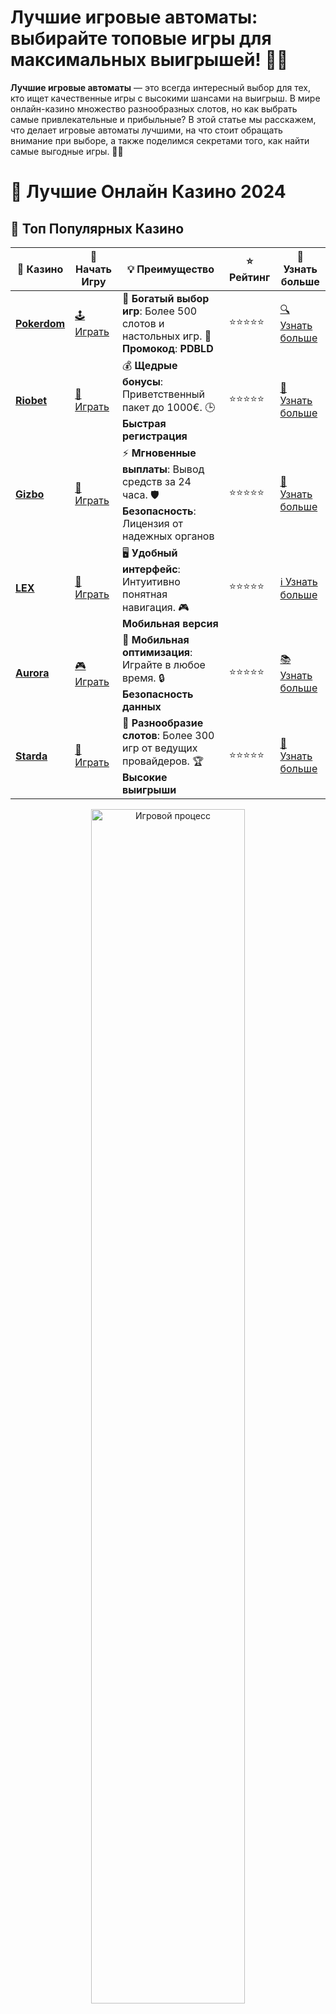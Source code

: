 # **Лучшие игровые автоматы: выбирайте топовые игры для максимальных выигрышей! 🎰💎**

**Лучшие игровые автоматы** — это всегда интересный выбор для тех, кто ищет качественные игры с высокими шансами на выигрыш. В мире онлайн-казино множество разнообразных слотов, но как выбрать самые привлекательные и прибыльные? В этой статье мы расскажем, что делает игровые автоматы лучшими, на что стоит обращать внимание при выборе, а также поделимся секретами того, как найти самые выгодные игры. 🎲💥

# 🎰 Лучшие Онлайн Казино 2024

## 🌟 Топ Популярных Казино

| 🎲 **Казино** | 🔗 **Начать Игру** | 💡 **Преимущество** | ⭐ **Рейтинг** | 🔗 **Узнать больше** |
|--------------|---------------------|---------------------|----------------|----------------------|
| [**Pokerdom**](https://brandplay.link/4k77v2yx) | [🕹️ Играть](https://brandplay.link/4k77v2yx) | 🎉 **Богатый выбор игр**: Более 500 слотов и настольных игр. 🎁 **Промокод**: **PDBLD** | ⭐⭐⭐⭐⭐ | [🔍 Узнать больше](https://brandplay.link/4k77v2yx) |
| [**Riobet**](https://brandplay.link/7xBLTPyj) | [🎰 Играть](https://brandplay.link/7xBLTPyj) | 💰 **Щедрые бонусы**: Приветственный пакет до 1000€. 🕒 **Быстрая регистрация** | ⭐⭐⭐⭐⭐ | [📖 Узнать больше](https://brandplay.link/7xBLTPyj) |
| [**Gizbo**](https://brandplay.link/bprXw4YV) | [🎲 Играть](https://brandplay.link/bprXw4YV) | ⚡ **Мгновенные выплаты**: Вывод средств за 24 часа. 🛡️ **Безопасность**: Лицензия от надежных органов | ⭐⭐⭐⭐⭐ | [📝 Узнать больше](https://brandplay.link/bprXw4YV) |
| [**LEX**](https://brandplay.link/zW4hdDFV) | [🤑 Играть](https://brandplay.link/zW4hdDFV) | 🖥️ **Удобный интерфейс**: Интуитивно понятная навигация. 🎮 **Мобильная версия** | ⭐⭐⭐⭐⭐ | [ℹ️ Узнать больше](https://brandplay.link/zW4hdDFV) |
| [**Aurora**](https://10trafic-stat2.com/click/668546556bcc6313411604bd/6766/13032/subaccount) | [🎮 Играть](https://10trafic-stat2.com/click/668546556bcc6313411604bd/6766/13032/subaccount) | 📱 **Мобильная оптимизация**: Играйте в любое время. 🔒 **Безопасность данных** | ⭐⭐⭐⭐⭐ | [📚 Узнать больше](https://10trafic-stat2.com/click/668546556bcc6313411604bd/6766/13032/subaccount) |
| [**Starda**](https://brandplay.link/fB7xwRFL) | [🎯 Играть](https://brandplay.link/fB7xwRFL) | 🎰 **Разнообразие слотов**: Более 300 игр от ведущих провайдеров. 🏆 **Высокие выигрыши** | ⭐⭐⭐⭐⭐ | [🔎 Узнать больше](https://brandplay.link/fB7xwRFL) |

<div align="center">
    <img src="https://i.pinimg.com/originals/87/9e/b9/879eb9354dd0699582408b68f2e253b2.gif" alt="Игровой процесс" width="70%">
</div>

## 💎 Лучшие Бонусы и Акции

| 🎲 **Казино** | 🔗 **Начать Игру** | 💡 **Преимущество** | ⭐ **Рейтинг** | 🔗 **Узнать больше** |
|--------------|---------------------|---------------------|----------------|----------------------|
| [**Kometa**](https://brandplay.link/8ZymQJV8) | [🎰 Играть](https://brandplay.link/8ZymQJV8) | 🎁 **Эксклюзивные бонусы**: Регулярные акции и промо. 🔄 **Программы лояльности** | ⭐⭐⭐⭐☆ | [🔍 Узнать больше](https://brandplay.link/8ZymQJV8) |
| [**R7**](https://brandplay.link/bMd3Yjsw) | [🕹️ Играть](https://brandplay.link/bMd3Yjsw) | 🕒 **Круглосуточная поддержка**: Всегда на связи. 💸 **Высокие лимиты** | ⭐⭐⭐⭐☆ | [📖 Узнать больше](https://brandplay.link/bMd3Yjsw) |
| [**7K**](https://brandplay.link/BvQyFShp) | [🎲 Играть](https://brandplay.link/BvQyFShp) | 🌟 **Эксклюзивные бонусы**: Только для VIP игроков. 🎉 **Сезонные акции** | ⭐⭐⭐⭐☆ | [📝 Узнать больше](https://brandplay.link/BvQyFShp) |
| [**Kent**](https://brandplay.link/Fv2WP3js) | [🤑 Играть](https://brandplay.link/Fv2WP3js) | 📈 **Высокий RTP**: Более 98%. 💼 **Профессиональная поддержка** | ⭐⭐⭐⭐☆ | [ℹ️ Узнать больше](https://brandplay.link/Fv2WP3js) |
| [**1Xslots**](https://brandplay.link/hSB1khtr) | [🎮 Играть](https://brandplay.link/hSB1khtr) | 🎉 **Множество акций**: Еженедельные бонусы и турниры. 🛡️ **Безопасность** | ⭐⭐⭐⭐☆ | [📚 Узнать больше](https://brandplay.link/hSB1khtr) |
| [**Gama**](https://brandplay.link/j6NMKsDz) | [🎯 Играть](https://brandplay.link/j6NMKsDz) | 🔍 **Интуитивный интерфейс**: Легкость использования. 🏅 **Престижные турниры** | ⭐⭐⭐⭐☆ | [🔎 Узнать больше](https://brandplay.link/j6NMKsDz) |

<div align="center">
    <img src="https://i.pinimg.com/originals/87/9e/b9/879eb9354dd0699582408b68f2e253b2.gif" alt="Игровой процесс" width="70%">
</div>

## 🚀 Быстрые Выигрыши и Поддержка

| 🎲 **Казино** | 🔗 **Начать Игру** | 💡 **Преимущество** | ⭐ **Рейтинг** | 🔗 **Узнать больше** |
|--------------|---------------------|---------------------|----------------|----------------------|
| [**Onion**](https://brandplay.link/zBGRVpQ9) | [🎰 Играть](https://brandplay.link/zBGRVpQ9) | 🤑 **Низкие ставки**: Идеально для начинающих. 🔄 **Быстрые выводы** | ⭐⭐⭐⭐☆ | [🔍 Узнать больше](https://brandplay.link/zBGRVpQ9) |
| [**Чемпион**](https://temon-gter.cfd/go/lRq?p80412p304504pcc44t17455) | [🕹️ Играть](https://temon-gter.cfd/go/lRq?p80412p304504pcc44t17455) | 🏅 **Лояльная программа**: Награды за активность. 🎁 **Ежемесячные бонусы** | ⭐⭐⭐⭐☆ | [📖 Узнать больше](https://temon-gter.cfd/go/lRq?p80412p304504pcc44t17455) |
| [**Vavada**](https://vavadapartner.pro/?promo=ea5c9275-6854-4505-94fc-95ab18221945-linkb2) | [🎲 Играть](https://vavadapartner.pro/?promo=ea5c9275-6854-4505-94fc-95ab18221945-linkb2) | 🚀 **Быстрая регистрация**: Начните играть мгновенно. 🔐 **Безопасные транзакции** | ⭐⭐⭐⭐☆ | [📝 Узнать больше](https://vavadapartner.pro/?promo=ea5c9275-6854-4505-94fc-95ab18221945-linkb2) |
| [**Friends**](https://gofriends.kim/linkb2) | [🤑 Играть](https://gofriends.kim/linkb2) | 🤝 **Социальные игры**: Играйте с друзьями. 🌐 **Мультиплатформенность** | ⭐⭐⭐⭐☆ | [ℹ️ Узнать больше](https://gofriends.kim/linkb2) |
| [**1WIN**](https://brandplay.link/smXVpBbG) | [🎮 Играть](https://brandplay.link/smXVpBbG) | 🏆 **Спортивные ставки**: Широкий выбор видов спорта. 💵 **Высокие коэффициенты** | ⭐⭐⭐⭐☆ | [📚 Узнать больше](https://brandplay.link/smXVpBbG) |
| [**Drip**](https://drp-ircp01.com/c07e6a3db) | [🎯 Играть](https://drp-ircp01.com/c07e6a3db) | 🌐 **Инновационные игры**: Новейшие игровые технологии. 🛡️ **Высокая безопасность** | ⭐⭐⭐⭐☆ | [🔎 Узнать больше](https://drp-ircp01.com/c07e6a3db) |
| [**JoyCasino**](https://rpc30.call2me.pro/?/ru/registration?apkpop=0&partner=p24970p3291217pc98f) | [🎰 Играть](https://rpc30.call2me.pro/?/ru/registration?apkpop=0&partner=p24970p3291217pc98f) | 🎁 **Приятные бонусы**: Ежедневные акции и подарки. 🕹️ **Разнообразие игр** | ⭐⭐⭐⭐☆ | [🔍 Узнать больше](https://rpc30.call2me.pro/?/ru/registration?apkpop=0&partner=p24970p3291217pc98f) |

<div align="center">
    <img src="https://i.pinimg.com/originals/87/9e/b9/879eb9354dd0699582408b68f2e253b2.gif" alt="Игровой процесс" width="70%">
</div>
---

✨ **Выбирайте лучшее казино для себя и наслаждайтесь игрой! Удачи!** ✨
![Лучшие игровые автоматы](https://i.pinimg.com/originals/a9/29/6e/a9296ea1cf6a7c20a985e593451f0323.png)

## Что делают игровые автоматы лучшими? 🔥🎰

Когда речь идет о **лучших игровых автоматах**, стоит учитывать несколько факторов, которые напрямую влияют на качество игры и шансы на выигрыш. Вот основные из них:

### 1. **Волатильность слота** 🎲💰

Волатильность или дисперсия — это показатель того, насколько часто и крупно слот выплачивает выигрыши. Игры с высокой волатильностью могут предложить большие выигрыши, но гораздо реже. В то время как низкая волатильность означает, что выигрыши будут частыми, но их сумма будет меньше.

### 2. **Возврат игроку (RTP)** 📊💸

RTP (Return to Player) — это процент от всех ставок, который слот возвращает игрокам в виде выигрышей. Чем выше RTP, тем более выгодным считается слот для игроков. Обычные автоматы имеют RTP от 95% до 98%, но некоторые игры могут предложить даже более высокие значения.

### 3. **Бонусные раунды и бесплатные вращения** 🎁🎉

Множество современных слотов предлагают дополнительные функции, такие как бонусные раунды или бесплатные вращения (фриспины), которые могут значительно увеличить шансы на победу. Игры с такими функциями всегда более привлекательны для игроков, потому что дают дополнительные возможности для выигрыша.

### 4. **Тематика игры и графика** 🌟🎮

Нельзя забывать и о визуальной составляющей. Лучшие игровые автоматы всегда имеют яркую и привлекательную тематику, будь то мифология, приключения, драгоценности или истории, которые захватывают воображение. Качественная графика и анимации делают игру еще более увлекательной и незабываемой.

### 5. **Простота и доступность** 🎯💡

Лучшие игровые автоматы — это те, которые легко освоить. Даже новички могут быстро понять правила и начать наслаждаться игрой. Простота интерфейса, интуитивно понятные элементы управления и наглядные объяснения выигрышей — важные аспекты, на которые стоит обратить внимание.

## Как выбрать лучшие игровые автоматы для игры? 🧐🎲

Если вы хотите найти самые лучшие игровые автоматы, вот несколько советов, которые помогут вам сделать правильный выбор:

### 1. **Проверьте RTP и волатильность** 📈🔍
Перед тем как начать играть, стоит изучить показатели RTP и волатильности слота. Если вы ищете стабильные выигрыши, выбирайте игры с низкой волатильностью и хорошим RTP. Для тех, кто готов рискнуть, подойдут игры с высокой волатильностью.

### 2. **Используйте демо-версии** 🆓🎮
Многие казино предлагают демо-версии слотов, где можно играть бесплатно. Это отличный способ попробовать слот без риска для денег. Вы сможете изучить механику игры и принять решение, стоит ли играть на реальные деньги.

### 3. **Обратите внимание на бонусы и акции** 🎉💥
Лучшие игровые автоматы часто предлагают различные бонусы, такие как бесплатные вращения, увеличенные множители и специальные символы. Не упустите шанс использовать эти возможности для увеличения своих выигрышей.

### 4. **Читайте отзывы других игроков** 🗣️⭐
Отзывы других игроков могут помочь вам определиться с выбором. Читайте, что пишут о слотах на форумах и в социальных сетях, чтобы узнать, какие игры дают наибольшие шансы на выигрыш.

## Примеры лучших игровых автоматов для реальных выигрышей 💎💸

Хотя выбор слотов в онлайн-казино огромен, есть несколько игр, которые заслуживают особого внимания из-за своей популярности и высокой отдачи:

### 1. **Gates of Olympus** 🔱💰
Этот слот от Pragmatic Play с механикой «падающих символов» и возможностью множителей может подарить вам невероятные выигрыши. RTP составляет 96.50%, а волатильность — высокая, что делает его отличным выбором для тех, кто ищет большие выигрыши.

### 2. **Sweet Bonanza** 🍭💎
Слот с яркой и красочной темой, множителями и фриспинами. Sweet Bonanza от Pragmatic Play предлагает игрокам шанс на большие выигрыши благодаря механике «сумасшедших» фриспинов и возможности получения множителей на каждом вращении.

### 3. **Book of Dead** 📚💀
Классический слот от Play'n GO с египетской тематикой. В этой игре есть всё — от бесплатных вращений до множителей, которые могут значительно повысить ваш выигрыш. RTP в 96.21% и высокая волатильность делают эту игру привлекательной для любителей крупных выигрышей.

### 4. **Starburst** ⭐✨
Если вы предпочитаете простоту и прямолинейность, **Starburst** от NetEnt — это идеальный выбор. С этим слотом легко освоиться, а его RTP 96.1% и низкая волатильность обеспечат вам стабильные, хоть и не очень большие выигрыши.

### 5. **Mega Moolah** 🦁💰
Слот с прогрессивным джекпотом от Microgaming, который подарил несколько рекордов по величине выигрыша. Если вы хотите попытать удачу и выиграть огромную сумму, Mega Moolah — это отличный вариант для вас.

## Заключение: какие игровые автоматы стоит играть? 🏆🎰

**Лучшие игровые автоматы** — это не только те, которые имеют высокие RTP и множители, но и те, которые приносят удовольствие от игры. Выбор зависит от ваших предпочтений: ищете ли вы простоту или бонусные раунды, высокие ставки или стабильные выигрыши. Главное — это наслаждаться процессом и всегда играть ответственно. Воспользуйтесь нашими советами и выбирайте слоты, которые подойдут именно вам!

Не забывайте попробовать демо-версии и внимательно изучить все доступные бонусы. Пусть удача всегда будет на вашей стороне! 🍀🎰💸

